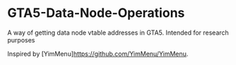 # GTA5-Data-Node-Operations
A way of getting data node vtable addresses in GTA5. Intended for research purposes 

Inspired by [YimMenu]https://github.com/YimMenu/YimMenu.

